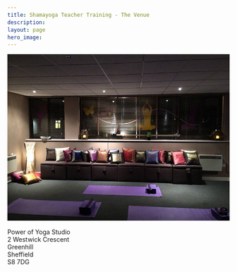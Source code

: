 ```yaml
---
title: Shamayoga Teacher Training - The Venue
description:
layout: page
hero_image:
---
```


![](/uploads/powerofyogastudio-1.jpg)

Power of Yoga Studio<br>2 Westwick Crescent<br>Greenhill<br>Sheffield<br>S8 7DG